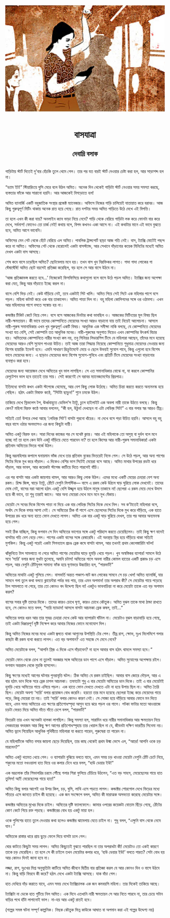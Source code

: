 <div align=center> <img src="../../metadata/images/rabibasariya/বাসযাত্রা-দেবাদ্রি-বসাক.jpg" align="center"></div><br><h1 align=center>বাসযাত্রা</h1>
<h2 align=center>দেবাদ্রি বসাক</h2><br>গাড়িটায় স্টার্ট দিতেই দু’বার হেঁচকি তুলে থেমে গেল। তার পর যত বারই স্টার্ট দেওয়ার চেষ্টা করা হল, আর সাড়াশব্দ হল না।

“ড্যাম ইট!” স্টিয়ারিংয়ে ঘুসি মেরে বলে উঠল অমিত। অনেক দিন থেকেই গাড়িটা স্টার্ট নেওয়ার সময় সমস্যা করছে, ব্যস্ততার ফাঁকে আর সারানো হয়নি। আর আজকেই বিগড়োতে হল!

অমিত ব্যানার্জি একটি বহুজাতিক সংস্থার প্রজেক্ট ম্যানেজার। অফিসে নিজের গাড়ি চালিয়েই যাতায়াত করে বরাবর। আজ কিছু গুরুত্বপূর্ণ মিটিং থাকায় অনেক রাত হয়ে গেছে। রাত দশটার সময় অমিত গাড়িতে উঠে দেখে এই বিপত্তি।

তা হলে এখন কী করা যায়? অনলাইন ক্যাব ভাড়া নিয়ে নেবে? গাড়ি থেকে বেরিয়ে গাড়িটা লক করে ফোনটা বার করে দেখে, সর্বনাশ! ফোনেও তো চার্জ নেই! কথায় বলে, বিপদ কখনও একা আসে না। এই কথাটার মানে এই ভাবে বুঝতে হবে, অমিত আগে ভাবেনি।

অফিসের মেন গেট থেকে হেঁটে বেরিয়ে এল অমিত। পাবলিক ট্রান্সপোর্ট ছাড়া আজ গতি নেই। বাস, ট্যাক্সি মোটেই পছন্দ করে না অমিত। অফিসের গেট থেকে বেরোলেই একটা বাসস্ট্যান্ড, আর সেখানে দাঁড়ানোর কয়েক মিনিটের মধ্যেই অমিত দেখল একটা বাস আসছে।

শেষ কবে বাসে চড়েছিল অমিত? ছোটবেলায় মনে হয়। তখন বাস খুব বিরক্তিকর লাগত। গাদা গাদা লোকের গা ঘেঁষাঘেঁষি! অমিত ছোট বয়সেই প্রতিজ্ঞা করেছিল, বড় হলে সে আর বাসে উঠবে না।

‘আজ প্রতিজ্ঞাভঙ্গ করতে হবে...’ নিজেকেই ফিসফিসিয়ে কথাগুলো বলে বাসে উঠে পড়ল অমিত। ট্যাক্সির জন্য অপেক্ষা করা যেত, কিন্তু আর দাঁড়াতে ইচ্ছে করল  না।

বাসে বেশি ভিড় নেই। কেউ দাঁড়িয়ে নেই, তবে একটাই সিট খালি। অমিত গিয়ে সেই সিটে এক মহিলার পাশে বসে পড়ল। মহিলা কটমট করে এক বার তাকালেন। অমিত পাত্তা দিল না। বহু মহিলা কোলিগদের সঙ্গে ওর ওঠাবসা। এখন আর মহিলাদের পাশে বসতে সঙ্কোচ হয় না।

কন্ডাক্টর টিকিট কেটে নিয়ে গেল। বসে বসে আজকের দিনটার কথা ভাবছিল ও। আজকের মিটিংয়ের মূল বিষয় ছিল নারী-ক্ষমতায়ন। কী ভাবে তাদের কোম্পানিতে মেয়েদের সংখ্যা আরও বাড়ানো যায় তাই নিয়েই আলোচনা। আসলে নারী-পুরুষ সমানাধিকার এখন খুব গুরুত্বপূর্ণ একটি বিষয়। আধুনিক এক সমীক্ষা নাকি বলছে, যে কোম্পানিতে মেয়েদের সংখ্যা যত বেশি, সেই কোম্পানি তত আধুনিক মনের। নারী-পুরুষের অনুপাত দিয়েও এখন কোম্পানির উৎকর্ষ বিচার হয়। অমিতদের কোম্পানিতে নারীর সংখ্যা কম নয়, তবু সিনিয়র লিডারশিপ টিমে যে মহিলারা আছেন, তাঁদের মনে হয়েছে মেয়েদের আরও বেশি সুযোগ পাওয়া উচিত। তাই আজ তারা সিদ্ধান্ত নিয়েছে কোম্পানিতে শুধুমাত্র মেয়েদের নেওয়ার জন্য বিশেষ হায়ারিং ইভেন্ট হবে। এমনি সাধারণ রিক্রুটমেন্টে মেয়ে ও ছেলে উভয়ই সুযোগ পাবে, কিন্তু এগুলো হবে বিশেষ ভাবে মেয়েদের জন্য। এ ছাড়াও মেয়েদের জন্য বিশেষ সুযোগ-সুবিধে এবং প্রতিটি টিমে মেয়েদের সংখ্যা বাড়ানোর ব্যবস্থাও করা হবে।

মেয়েদের জন্য আয়োজন দেখে অমিতের খুব ভাল লাগছিল। সে এত সমানাধিকার বোঝে না, যা করলে কোম্পানির রেপুটেশন ভাল হবে তাতেই তার সায়। সেই কারণেই সে বরাবর ম্যানেজমেন্টের প্রিয়পাত্র।

ইতিমধ্যে বাসটা কখন একটা স্টপেজে থেমেছে, আর বেশ কিছু লোক উঠেছে। অমিত চিন্তা করতে করতে অন্যমনস্ক হয়ে গেছিল। হঠাৎ একটা বিষাক্ত কণ্ঠে, “সিটটা ছাড়ুন!” শুনে চমকে উঠল।

তাকিয়ে দেখে স্লিভলেস টপ, ঊর্ধ্ববাহুতে ডেভিল’স ট্যাটু, চুলে হাইলাইট এক অবলা নারী তাকে উঠতে বলছে। কিন্তু কেন? মহিলা বিরক্ত কণ্ঠে আবার বললেন, “কী হল, উঠুন! দেখছেন না এটা লেডিজ় সিট!” এ বার গলার স্বর আরও তীব্র।

সত্যিই তো! উপরে লেখা আছে ‘লেডিজ় সিট’! বাসটা পুরনো ধাঁচের। না দেখে বসে পড়া উচিত হয়নি। আসলে বহু বহু বছর বাসে ওঠার অনভ্যাসও এর জন্য কিছুটা দায়ী।

অমিত একটু বিরক্ত হল। সারা দিনের কাজের পর সে যথেষ্ট ক্লান্ত। আর এই মহিলাকে তো অসুস্থ বা দুর্বল বলে মনে হচ্ছে না! তা হলে কেন উনি একটু দাঁড়িয়ে যেতে পারবেন না? তা হলে কিসের আর নারী-পুরুষ সমানাধিকার! একটা প্রতিবাদ অমিতের ভিতর গর্জে উঠল।

কিন্তু ভদ্রমহিলার কপালে ঘনায়মান ভাঁজ দেখে তার প্রতিবাদ বুকের ভিতরেই নিভে গেল। সে উঠে পড়ল, আর অন্য পাশের সিটের দিকে মুখ করে দাঁড়াল। এ দিকেও বেশির ভাগ সিটেই মেয়েরা বসে আছে। অমিত মাথার উপরের রডটা ধরে দাঁড়াল, আর ভাবল, আর কয়েকটা স্টপেজ কাটিয়ে দিতে পারলেই বাঁচি।

এর পর বাসটা আর একটা জায়গায় থামল, আর আরও কিছু লোক উঠল। এদের মধ্যে একটি মেয়ের চেহারা বেশ অন্য রকম। রিপ্ড জিন্স, ঘাড়ে ট্যাটু, ঠোঁটে বেগুনি লিপস্টিক— বাসে এ রকম কেউ উঠলে ঘাড় ঘুরিয়ে লোক দেখবেই। তাদের দোষ নেই, বাসের মরা আলো হঠাৎ একটু বেশি উজ্জ্বল হয়ে উঠলে মানুষ তাকাবে না! ছেলেরা এ রকম মেয়ে দেখে উদাস হয়ে কী ভাবে, তা শুধু তারাই জানে। আর অন্য মেয়েরা দেখে মনে মনে মুখ বেঁকায়।

মেয়েটা সে সবের দিকে বিশেষ পাত্তা না দিয়ে এক বার লেডিজ় সিটের দিকে দেখে নিল। সব ক’টাতেই মহিলারা বসে, অর্থাৎ সে দিকে বসার আশা নেই। সে অমিতের ঠিক বাঁ পাশে এসে ছেলেদের সিটের দিকে মুখ করে দাঁড়িয়ে, এক হাতে উপরের রড ধরে অন্য হাতে ফোন দেখতে লাগল। অমিত এক বার একটু ঘাড় ঘুরিয়ে দেখল, তার পর আবার অন্যমনস্ক হয়ে গেল।

সবই ঠিক যাচ্ছিল, কিন্তু ভগবান সে দিন অমিতের ভাগ্যের সঙ্গে একটু পরিহাস করতে চেয়েছিলেন। তাই কিছু ক্ষণ বাদেই বাসটার গতি বেশ বেড়ে গেল। পাশের একটা বাসের সঙ্গে রেষারেষি। এই অবস্থায় স্থির হয়ে দাঁড়িয়ে থাকা সত্যিই মুশকিল। কিন্তু একটু পরেই একটা সিগন্যালে প্রচণ্ড ব্রেক কষে বাসটা থামল, আর তখনই প্রথম কেলেঙ্কারিটা ঘটল!

ঝাঁকুনিতে টাল সামলাতে না পেরে অমিত পাশের মেয়েটার ঘাড়ে হুমড়ি খেয়ে পড়ল। খুব অস্বস্তিকর ব্যাপার! সামলে উঠে সবে ‘স্যরি’ বলার জন্য মুখটা তুলেছে, অমনি চটাস! অমিতের গালে অবলা নারীর কোমল হাতের একটি প্রকাণ্ড চড় এসে পড়ল, আর বেগুনি ঠোঁটযুগল সামান্য ফাঁক হয়ে ঘৃণাভরে উচ্চারিত হল, “পারভার্ট!”

অমিতের মাথাটা একটু গুলিয়ে গেল। বাসভর্তি অন্তত পঞ্চাশ-ষাট জন লোকের সামনে সে চড় খেল! অমিত ব্যানার্জি, যার সামনে গলা তুলে কথা বলতে ক্লায়েন্টরা পর্যন্ত ভয় পায়, তার এমন অপমান! তার অপরাধ কী? সে মেয়েটার গায়ে পড়েছে টাল সামলাতে না পেরে, তার তো কোনও বদ উদ্দেশ্য ছিল না! একটুও ভাবনাচিন্তা না করে মেয়েটা তাকে এত বড় অপমান করল?

বাসের সবার দৃষ্টি তাদের দিকে। তাদের কারও চোখে ঘৃণা, কারও চোখে কৌতুক। অমিত বুঝল তাকে মাথা ঠান্ডা রাখতে হবে, সে কোনও মতে বলল, “স্যরি ম্যাডাম! আসলে বাসটা আচমকা ব্রেক কষল, তাই…”

অমিতের বলার ধরন আর তার সুভদ্র চেহারা দেখে কেউ আর ব্যাপারটা ঘাঁটাল না। মেয়েটাও বুঝল বাড়াবাড়ি হয়ে গেছে, তাই একটা ধিক্কারপূর্ণ দৃষ্টি নিক্ষেপ করে আবার নিজের ফোনে মনোযোগ দিল।

কিন্তু অমিত নিজের মনের মধ্যে একটা জ্বলতে থাকা আগুনের উপস্থিতি টের পেল। তীব্র রাগ, ক্ষোভ, দুঃখ মিলেমিশে গলার কাছটা কী রকম ব্যথা করতে লাগল। এত বড় অপমান? এত সহজে সে মেনে নেবে?

অমিত মেয়েটাকে বলল, “আপনি প্লিজ় এ দিকে এসে দাঁড়াবেন? না হলে আবার বাস হঠাৎ থামলে সমস্যা হবে।”

মেয়েটা ফোন থেকে চোখ না তুলেই অবজ্ঞার সঙ্গে অমিতের ডান পাশে এসে দাঁড়াল। অমিত সুযোগের অপেক্ষায় রইল। ভগবান অন্তরাল থেকে মুচকি হাসলেন।

কিছু ক্ষণের মধ্যেই আগের ঘটনার পুনরাবৃত্তি ঘটল। ঠিক অমিত যে রকম চাইছিল। আবার বাস জোরে দৌড়ল, আর এ বার হঠাৎ ডান দিকে সরে ব্রেক চাপল আচমকা। তফাতটা শুধু এ বার মেয়েটা অমিতের ডান দিকে। তাই এ বার মেয়েটাই হুমড়ি খেয়ে অমিতের গায়ে এলিয়ে পড়ল। এক হাতে ফোন দেখতে দেখতে এটা না হয়ে উপায় ছিল না। অমিত তৈরি ছিল। মেয়েটা অবশ্য ‘স্যরি’ বলার প্রয়োজন বোধ করেনি। হয়তো তার মনে হয়েছে ছেলেরা ইচ্ছে করে মেয়েদের গায়ে পড়ে, কিন্তু মেয়েরা তা নয়। তাই ‘স্যরি’ বলার কোনও কারণ নেই। সে সোজা হয়ে দাঁড়িয়ে আবার ফোনে মন দিতে যাবে, এমন সময় অমিতের এত ক্ষণের প্রতিশোধস্পৃহা আগুন হয়ে ঝরে পড়ল ওর গালে। পটকা ফাটার মতো আওয়াজে চড়টা ফেরত দিয়ে অমিত দাঁতে দাঁতে চেপে বলল, “পারভার্ট!”

ভিতরটা তার এখন অনেকটা হালকা লাগছিল। কিন্তু সমস্যা হল, সারাদিন ধরে নারীর সমানাধিকার আর ক্ষমতায়ন নিয়ে লেকচারের বদহজম আর কিছু ক্ষণ আগের প্রতিশোধস্পৃহায় তার খেয়াল ছিল না যে, জীবনটা দক্ষিণ ভারতীয় সিনেমা নয়। অমিত ভুলে গিয়েছিল আধুনিক পৃথিবীতে মহিলারা যা করতে পারেন, পুরুষেরা তা পারেন না।

যে মহিলাটিকে অমিত বসার জায়গা ছেড়ে দিয়েছিল, তার কাছ থেকেই প্রথম উষ্মা ভেসে এল, “আরে! আপনি ওকে চড় মারলেন?”

অমিত একটু থতমত খেয়ে গেল। ও ব্যাপারটা বুঝিয়ে বলতে যাবে, এমন সময় চড় খাওয়া মেয়েটা বেগুনি ঠোঁট চেটে নিয়ে, শকুনের মতো নখওয়ালা হাত দিয়ে ওর কলার টেনে ধরে বলল, “হাউ ডেয়ার ইউ!”

এক ভদ্রলোক তাঁর শিভালরির চরমে পৌঁছে গলার শিরা ফুলিয়ে চেঁচিয়ে উঠলেন, “এত বড় সাহস, মেয়েছেলের গায়ে হাত তুলিস! অ্যাঁ! মেয়েছেলের গায়ে হাত!”

অমিত কিছু বলার আগেই ওর উপর কিল, চড়, ঘুসি, লাথি এসে পড়তে লাগল। কন্ডাক্টর শোরগোল দেখে ভিড়ের মধ্যে সাঁতরে এসে জানতে চাইল কী হয়েছে। এক জন সংক্ষেপে বলল, অমিত কী মারাত্মক অসভ্যতা করেছে মেয়েটার সঙ্গে।

কন্ডাক্টর অমিতের মুখের দিকে চাইল। অমিতের দৃষ্টি ফ্যালফেলে। জামার ওপরের কয়েকটা বোতাম ছিঁড়ে গেছে, ঠোঁটের কোণ কেটে গিয়ে রক্ত পড়ছে। কন্ডাক্টরের বোধ হয় একটু মায়া হল।

ওকে পুলিশের হাতে তুলে দেওয়ার কথা হলেও কন্ডাক্টর ঝামেলায় যেতে চাইল না। শুধু বলল, “এক্ষুনি বাস থেকে নেমে যান।”

অমিতকে রাস্তার ধারে প্রায় ছুড়ে ফেলে দিয়ে বাসটা চলে গেল।

ঘোর কাটতে কিছুটা সময় লাগল। অমিত কিছুতেই বুঝতে পারছিল না তার অপরাধটা কী! মেয়েটাও তো একই কারণে তাকে চড় মেরেছিল। তা হলে সে কী চাইলে তখন মেয়েটার কলার ধরে, ‘হাউ ডেয়ার ইউ!’ বলতে পারত? সেটা বোধ হয় আর কোনও দিনই জানা হবে না।

লজ্জা, রাগ, দুঃখের মিশ্র অনুভূতিটা কাটিয়ে অমিত জীবনে দ্বিতীয় বার প্রতিজ্ঞা করল যে আর কোনও দিন ও বাসে উঠবে না। কিন্তু বাড়ি ফিরবে কী করে? হঠাৎ দেখে একটা ট্যাক্সি আসছে। যাক বাঁচা গেল।

হাত দেখিয়ে দাঁড় করাতে যাবে, এমন সময় দেখে ট্যাক্সিচালক এক জন কমবয়সি মহিলা। তার দিকেই তাকিয়ে আছে।

ট্যাক্সিটা না ডেকে হাত গুটিয়ে নিল অমিত। এক দিনে এতখানি নারী ক্ষমতায়ন সে আর নিতে পারবে না, তার চেয়ে সটান বাড়ির পথে হাঁটা লাগানোই ভাল। না-হয় আর একটু রাতই হবে। 

(গল্পের সমস্ত ঘটনা সম্পূর্ণ কাল্পনিক। নিছক কৌতুক ভিন্ন কাউকে আঘাত বা অপমান করা এই গল্পের উদ্দেশ্য নয়)